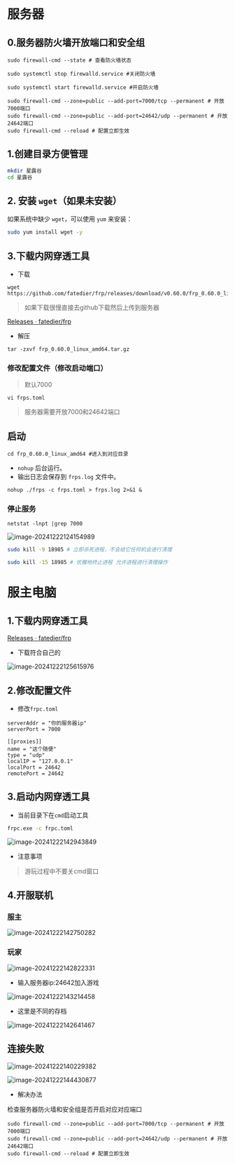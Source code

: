 # 服务器

## 0.服务器防火墙开放端口和安全组

```shell
sudo firewall-cmd --state # 查看防火墙状态

sudo systemctl stop firewalld.service #关闭防火墙

sudo systemctl start firewalld.service #开启防火墙

sudo firewall-cmd --zone=public --add-port=7000/tcp --permanent # 开放7000端口
sudo firewall-cmd --zone=public --add-port=24642/udp --permanent # 开放24642端口
sudo firewall-cmd --reload # 配置立即生效
```

## 1.创建目录方便管理

```bash
mkdir 星露谷
cd 星露谷
```

## 2. **安装 `wget`（如果未安装）**

如果系统中缺少 `wget`，可以使用 `yum` 来安装：

```bash
sudo yum install wget -y
```

## 3.下载内网穿透工具

- 下载

```shell
wget https://github.com/fatedier/frp/releases/download/v0.60.0/frp_0.60.0_linux_amd64.tar.gz
```

> 如果下载很慢直接去github下载然后上传到服务器

[Releases · fatedier/frp](https://github.com/fatedier/frp/releases)

- 解压

```shell
tar -zxvf frp_0.60.0_linux_amd64.tar.gz
```

### 修改配置文件（修改启动端口）

>默认7000

```
vi frps.toml
```

> 服务器需要开放7000和24642端口

## 启动

```shell
cd frp_0.60.0_linux_amd64 #进入到对应目录
```

- `nohup` 后台运行。
- 输出日志会保存到 `frps.log` 文件中。

```shell
nohup ./frps -c frps.toml > frps.log 2>&1 &
```

### 停止服务

```
netstat -lnpt |grep 7000
```

![image-20241222124154989](./assets/image-20241222124154989.png)

```sh
sudo kill -9 18985 # 立即杀死进程，不会给它任何机会进行清理

sudo kill -15 18985 # 优雅地终止进程 允许进程进行清理操作
```



# 服主电脑

## 1.下载内网穿透工具

[Releases · fatedier/frp](https://github.com/fatedier/frp/releases)

- 下载符合自己的

![image-20241222125615976](./assets/image-20241222125615976.png)

## 2.修改配置文件

- 修改`frpc.toml`

```
serverAddr = "你的服务器ip"
serverPort = 7000

[[proxies]]
name = "这个随便"
type = "udp"
localIP = "127.0.0.1"
localPort = 24642
remotePort = 24642
```



## 3.启动内网穿透工具

- 当前目录下在`cmd`启动工具

```cmd
frpc.exe -c frpc.toml
```

![image-20241222142943849](./assets/image-20241222142943849.png)

- 注意事项

>游玩过程中不要关cmd窗口

## 4.开服联机

### 服主

![image-20241222142750282](./assets/image-20241222142750282.png)

### 玩家

![image-20241222142822331](./assets/image-20241222142822331.png)

- 输入服务器ip:24642加入游戏

![image-20241222143214458](./assets/image-20241222143214458.png)

- 这里是不同的存档

![image-20241222142641467](./assets/image-20241222142641467.png)



## 连接失败

![image-20241222140229382](./assets/image-20241222140229382.png)

![image-20241222144430877](./assets/image-20241222144430877.png)

- 解决办法

检查服务器防火墙和安全组是否开启对应对应端口

```shell
sudo firewall-cmd --zone=public --add-port=7000/tcp --permanent # 开放7000端口
sudo firewall-cmd --zone=public --add-port=24642/udp --permanent # 开放24642端口
sudo firewall-cmd --reload # 配置立即生效
```

​	
